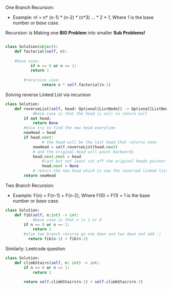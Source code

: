 
One Branch Recursion:

- Example: n! = n* (n-1) * (n-2) * (n*3) … * 2 * 1, Where 1 is the base number or _base case_.

Recursion: is Making one **BIG Problem**  into smaller **Sub Problems!**


```python

class Solution(object):
    def factorial(self, n):
    
    #base case:
		   if n == 0 or n == 1:
		   return 1
		
		#recursive case:
				return n * self.factorial(n-1)
```


Solving reverse Linked List via recursion


```python
class Solution:
    def reverseList(self, head: Optional[ListNode]) -> Optional[ListNode]:
		    #base case is that the head is null so return null
        if not head:
            return None
        #else try to find the new head everytime
        newHead = head
        if head.next:
		        # the head will be the last head that returns none
            newHead = self.reverseList(head.next)
            # and the original head will point backwords
            head.next.next = head
		        #last but not least cut off the original heads pointer 
		        head.next = None
		    # return the new head which is now the reversed linked list at the very end
        return newHead
```


Two Branch Recursion:

- Example: F(n) = F(n-1) + F(n-2), Where F(0) = F(1) = 1 is the base number or _base case_.

```python
class Solution:
    def fib(self, n:int) -> int:
		    #base case is that n is 1 or 0
        if n == 0 or n == 1:
            return 1
        #else two branch recurse go one down and two down and add :) 
	      return fib(n-1) + fib(n-2)
```


Similarly: Leetcode question


```python
class Solution:
    def climbStairs(self, n: int) -> int:
        if n == 0 or n == 1:
            return 1
        
        return self.climbStairs(n-1) + self.climbStairs(n-2)
```

